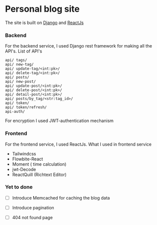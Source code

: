 # Personal blog site
The site is built on [Django](https://www.djangoproject.com/) and [ReactJs](https://react.dev/)

### Backend
For the backend service, I used Django rest framework for making all the API's. 
List of API's
```
api/ tags/ 
api/ new-tag/
api/ update-tag/<int:pk>/ 
api/ delete-tag/<int:pk>/ 
api/ posts/ 
api/ new-post/ 
api/ update-post/<int:pk>/ 
api/ delete-post/<int:pk>/
api/ detail-post/<int:pk>/ 
api/ posts/by_tag/<str:tag_id>/
api/ token/ 
api/ token/refresh/ 
api-auth/
```
For encryption I used JWT-authentication mechanism

### Frontend
For the frontend service, I used ReactJs. What I used in frontend service

- Tailwindcss
- Flowbite-React
- Moment ( time calculation)
- jwt-Decode
- ReactQuill (Richtext Editor)

### Yet to done

- [ ] Introduce Memcached for caching the blog data
- [ ] Introduce pagination
- [ ] 404 not found page


